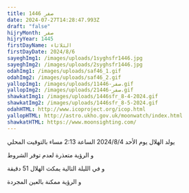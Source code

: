 ```yaml
---
title: صفر 1446
date: 2024-07-27T14:28:47.993Z
draft: "false"
hijryMonth: صفر
hijryYear: 1445
firstDayName: الثلاثاء
firstDayDate: 2024/8/6
sayeghImg1: /images/uploads/1syghsfr1446.jpg
sayeghImg2: /images/uploads/2syghsfr1446.jpg
odahImg1: /images/uploads/saf46_1.gif
odahImg2: /images/uploads/saf46_2.gif
yallopImg1: /images/uploads/1صفر-1446.gif
yallopImg2: /images/uploads/2صفر-1446.gif
shawkatImg1: /images/uploads/1446sfr_8-4-2024.gif
shawkatImg2: /images/uploads/1446sfr_8-5-2024.gif
odahHTML: http://www.icoproject.org/icop.html
yallopHTML: http://astro.ukho.gov.uk/moonwatch/index.html
shawkatHTML: https://www.moonsighting.com/
---
```

يولد الهلال يوم الأحد 2024/8/4 الساعة 2:13 مساء بالتوقيت المحلي

و﻿ الرؤية متعذرة لعدم توفر الشروط

و﻿ في الليلة التالية يمكث الهلال 51 دقيقة 

و﻿ الرؤية ممكنة بالعين المجردة